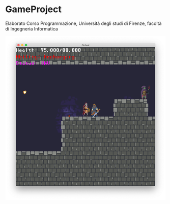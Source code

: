# GameProject
Elaborato Corso Programmazione, Università degli studi di Firenze, facoltà di Ingegneria Informatica

![Screenshot del gioco](GameAssets/GameScreenshot.png)
